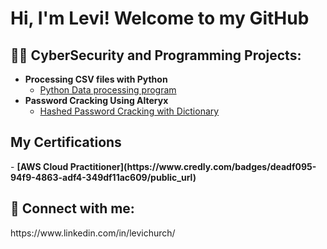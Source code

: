 <h1>Hi, I'm Levi! Welcome to my GitHub<br/>

<h2>👨‍💻 CyberSecurity and Programming Projects:</h2>

- <b>Processing CSV files with Python</b>
  - [Python Data processing program](https://github.com/Levichurch/Levichurch/blob/main/Teamproject.py)
- <b>Password Cracking Using Alteryx</b>
  - [Hashed Password Cracking with Dictionary](https://github.com/Levichurch/Levichurch/blob/main/Levi%20Church%20Hashed%20Password%20cracking%20Project)


<h2> My Certifications</h2>
- <b> [AWS Cloud Practitioner](https://www.credly.com/badges/deadf095-94f9-4863-adf4-349df11ac609/public_url)</b>  


<h2> 🤳 Connect with me:</h2> 
https://www.linkedin.com/in/levichurch/








<!--

